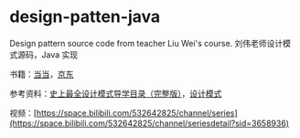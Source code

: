 # design-patten-java
Design pattern source code from teacher Liu Wei's course. 刘伟老师设计模式源码，Java 实现

书籍：[当当](https://product.dangdang.com/25582002.html)，[京东](https://item.jd.com/12457801.html)

参考资料：[史上最全设计模式导学目录（完整版）](https://blog.csdn.net/LoveLion/article/details/17517213)，[设计模式](https://refactoringguru.cn/design-patterns)

视频：[https://space.bilibili.com/532642825/channel/series](https://space.bilibili.com/532642825/channel/seriesdetail?sid=3658936)
